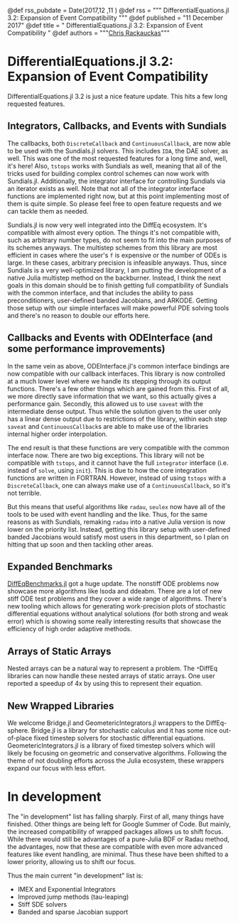 @def rss_pubdate = Date(2017,12 ,11 )
@def rss = """ DifferentialEquations.jl 3.2: Expansion of Event Compatibility """
@def published = "11 December 2017"
@def title = " DifferentialEquations.jl 3.2: Expansion of Event Compatibility "
@def authors = """<a href="https://github.com/ChrisRackauckas">Chris Rackauckas</a>"""  

# DifferentialEquations.jl 3.2: Expansion of Event Compatibility

DifferentialEquations.jl 3.2 is just a nice feature update. This hits a few
long requested features.

## Integrators, Callbacks, and Events with Sundials

The callbacks, both `DiscreteCallback` and `ContinuousCallback`, are now able
to be used with the Sundials.jl solvers. This includes `IDA`, the DAE solver, as
well. This was one of the most requested features for a long time and, well, it's
here! Also, `tstops` works with Sundials as well, meaning that all of the tricks
used for building complex control schemes can now work with Sundials.jl.
Additionally, the integrator interface for controlling Sundials via an iterator
exists as well. Note that not all of the integrator interface functions are
implemented right now, but at this point implementing most of them is quite
simple. So please feel free to open feature requests and we can tackle them as
needed.

Sundials.jl is now very well integrated into the DiffEq ecosystem. It's compatible
with almost every option. The things it's not compatible with, such as arbitrary
number types, do not seem to fit into the main purposes of its schemes anyways.
The multistep schemes from this library are most efficient in cases where the
user's `f` is expensive or the number of ODEs is large. In these cases, arbitrary
precision is infeasible anyways. Thus, since Sundials is a very well-optimized
library, I am putting the development of a native Julia multistep method on
the backburner. Instead, I think the next goals in this domain should be
to finish getting full compatibility of Sundials with the common interface, and
that includes the ability to pass preconditioners, user-defined banded Jacobians,
and ARKODE. Getting those setup with our simple interfaces will make powerful
PDE solving tools and there's no reason to double our efforts here.

## Callbacks and Events with ODEInterface (and some performance improvements)

In the same vein as above, ODEInterface.jl's common interface bindings are now
compatible with our callback interfaces. This library is now controlled at a
much lower level where we handle its stepping through its output functions.
There's a few other things which are gained from this. First of all, we more
directly save information that we want, so this actually gives a performance
gain. Secondly, this allowed us to use `saveat` with the intermediate dense
output. Thus while the solution given to the user only has a linear dense output
due to restrictions of the library, within each step `saveat` and `ContinuousCallback`s
are able to make use of the libraries internal higher order interpolation.

The end result is that these functions are very compatible with the common
interface now. There are two big exceptions. This library will not be compatible
with `tstops`, and it cannot have the full `integrator` interface (i.e. instead
of `solve`, using `init`). This is due to how the core integration functions
are written in FORTRAN. However, instead of using `tstops` with a `DiscreteCallback`,
one can always make use of a `ContinuousCallback`, so it's not terrible.

But this means that useful algorithms like `radau`, `seulex` now have all of the
tools to be used with event handling and the like. Thus, for the same reasons
as with Sundials, remaking `radau` into a native Julia version is now lower
on the priority list. Instead, getting this library setup with user-defined
banded Jacobians would satisfy most users in this department, so I plan on
hitting that up soon and then tackling other areas.

## Expanded Benchmarks

[DiffEqBenchmarks.jl](https://github.com/JuliaDiffEq/DiffEqBenchmarks.jl) got a
huge update. The nonstiff ODE problems now showcase more algorithms like lsoda
and ddeabm. There are a lot of new stiff ODE test problems and they cover a
wide range of algorithms. There's new tooling which allows for generating
work-precision plots of stochastic differential equations without analytical
solutions (for both strong and weak error) which is showing some really
interesting results that showcase the efficiency of high order adaptive methods.

## Arrays of Static Arrays

Nested arrays can be a natural way to represent a problem. The `*`DiffEq libraries
can now handle these nested arrays of static arrays. One user reported a speedup
of 4x by using this to represent their equation.

## New Wrapped Libraries

We welcome Bridge.jl and GeometericIntegrators.jl wrappers to the DiffEq-sphere.
Bridge.jl is a library for stochastic calculus and it has some nice out-of-place
fixed timestep solvers for stochastic differential equations. GeometericIntegrators.jl
is a library of fixed timestep solvers which will likely be focusing on geometric
and conservative algorithms. Following the theme of not doubling efforts across
the Julia ecosystem, these wrappers expand our focus with less effort.

# In development

The "in development" list has falling sharply. First of all, many things have
finished. Other things are being left for Google Summer of Code. But mainly,
the increased compatibility of wrapped packages allows us to shift focus. While
there would still be advantages of a pure-Julia BDF or Radau method, the advantages,
now that these are compatible with even more advanced features like event handling,
are minimal. Thus these have been shifted to a lower priority, allowing us to
shift our focus.

Thus the main current "in development" list is:

- IMEX and Exponential Integrators
- Improved jump methods (tau-leaping)
- Stiff SDE solvers
- Banded and sparse Jacobian support
